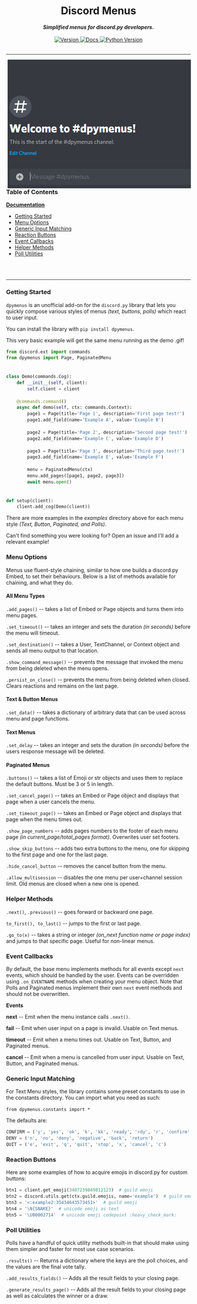 <h1 align="center">Discord Menus</h1>
    
<div align="center">
  <strong><i>Simplified menus for discord.py developers.</i></strong>
  <br>
  <br>
  
  <a href="https://pypi.org/project/dpymenus/">
    <img src="https://img.shields.io/pypi/v/dpymenus?color=0073B7&label=Latest&style=for-the-badge" alt="Version" />
  </a>

  <a href="https://dpymenus.readthedocs.io/en/latest/">
    <img src="https://img.shields.io/readthedocs/dpymenus/latest?style=for-the-badge" alt="Docs" />
  </a>
  
  <a href="https://python.org">
    <img src="https://img.shields.io/pypi/pyversions/dpymenus?color=0073B7&style=for-the-badge" alt="Python Version" />
  </a>
</div>

<br>

-----

<img align="right" src="assets/demo.gif" alt="user creates an embed, reaction buttons are added, and user navigates the menu
by clicking the buttons">

### Table of Contents
**[Documentation](https://dpymenus.readthedocs.io/en/latest/?badge=latest)**
+ [Getting Started](#getting-started)
+ [Menu Options](#menu-options)
+ [Generic Input Matching](#generic-input-matching)
+ [Reaction Buttons](#reaction-buttons)
+ [Event Callbacks](#event-callbacks)
+ [Helper Methods](#helper-methods)
+ [Poll Utilities](#poll-utilities)

<br>
<br>

-----

### Getting Started
`dpymenus` is an unofficial add-on for the `discord.py` library that lets you quickly compose various styles of 
menus *(text, buttons, polls)* which react to user input.

You can install the library with `pip install dpymenus`.

This very basic example will get the same menu running as the demo .gif!

```python
from discord.ext import commands
from dpymenus import Page, PaginatedMenu


class Demo(commands.Cog):
    def __init__(self, client):
        self.client = client

    @commands.command()
    async def demo(self, ctx: commands.Context):
        page1 = Page(title='Page 1', description='First page test!')
        page1.add_field(name='Example A', value='Example B')

        page2 = Page(title='Page 2', description='Second page test!')
        page2.add_field(name='Example C', value='Example D')

        page3 = Page(title='Page 3', description='Third page test!')
        page3.add_field(name='Example E', value='Example F')

        menu = PaginatedMenu(ctx)
        menu.add_pages([page1, page2, page3])
        await menu.open()


def setup(client):
    client.add_cog(Demo(client))
```

There are more examples in the *examples* directory above for each menu style *(Text, Button, Paginated, and Polls)*.

Can't find something you were looking for? Open an issue and I'll add a relevant example!

### Menu Options
Menus use fluent-style chaining, similar to how one builds a discord.py Embed, to set their behaviours. Below is a list
of methods available for chaining, and what they do.

#### All Menu Types
`.add_pages()` -- takes a list of Embed or Page objects and turns them into menu pages.

`.set_timeout()` -- takes an integer and sets the duration *(in seconds)* before the menu will timeout.

`.set_destination()` -- takes a User, TextChannel, or Context object and sends all menu output to that location.

`.show_command_message()` -- prevents the message that invoked the menu from being deleted when the menu opens.

`.persist_on_close()` -- prevents the menu from being deleted when closed. Clears reactions and remains on the last page.

#### Text & Button Menus
`.set_data()` -- takes a dictionary of arbitrary data that can be used across menu and page functions.

#### Text Menus
`.set_delay` -- takes an integer and sets the duration *(in seconds)* before the users response message will be deleted.

#### Paginated Menus
`.buttons()` -- takes a list of Emoji or str objects and uses them to replace the default buttons. Must be 3 or 5 in length.

`.set_cancel_page()` -- takes an Embed or Page object and displays that page when a user cancels the menu.

`.set_timeout_page()` -- takes an Embed or Page object and displays that page when the menu times out.

`.show_page_numbers` -- adds pages numbers to the footer of each menu page *(in current_page/total_pages format)*. Overwrites
user set footers.

`.show_skip_buttons` -- adds two extra buttons to the menu, one for skipping to the first page and one for the last page.

`.hide_cancel_button` -- removes the cancel button from the menu.

`.allow_multisession` -- disables the one menu per user+channel session limit. Old menus are closed when a new one is opened.

### Helper Methods
`.next()`, `.previous()` -- goes forward or backward one page.

`to_first(), to_last()` -- jumps to the first or last page.

`.go_to(x)` -- takes a string or integer *(on_next function name or page index)* and jumps to that specific page. 
Useful for non-linear menus.

### Event Callbacks
By default, the base menu implements methods for all events except `next` events, which should
be handled by the user. Events can be overridden using `.on_EVENTNAME` methods when creating your
menu object. Note that Polls and Paginated menus implement their own `next` event methods
and should not be overwritten.

**Events**

**next** -- Emit when the menu instance calls `.next()`. 

**fail** -- Emit when user input on a page is invalid. Usable on Text menus.

**timeout** -- Emit when a menu times out. Usable on Text, Button, and Paginated menus.

**cancel** -- Emit when a menu is cancelled from user input. Usable on Text, Button, and Paginated menus.


### Generic Input Matching
For Text Menu styles, the library contains some preset constants to use in the constants directory. You can
import what you need as such:

`from dpymenus.constants import *`

The defaults are:
```python
CONFIRM = ('y', 'yes', 'ok', 'k', 'kk', 'ready', 'rdy', 'r', 'confirm', 'okay')
DENY = ('n', 'no', 'deny', 'negative', 'back', 'return')
QUIT = ('e', 'exit', 'q', 'quit', 'stop', 'x', 'cancel', 'c')
```

### Reaction Buttons
Here are some examples of how to acquire emojis in discord.py for custom buttons:

```python
btn1 = client.get_emoji(3487239849812123)  # guild emoji
btn2 = discord.utils.get(ctx.guild.emojis, name='example')  # guild emoji
btn3 = '<:example2:35434643573451>'  # guild emoji
btn4 = '\N{SNAKE}'  # unicode emoji as text
btn5 = '\U00002714'  # unicode emoji codepoint :heavy_check_mark:
```


### Poll Utilities
Polls have a handful of quick utility methods built-in that should make using them simpler and faster for most
use case scenarios.

`.results()` -- Returns a dictionary where the keys are the poll choices, and the values are the final vote tally.

`.add_results_fields()` -- Adds all the result fields to your closing page.

`.generate_results_page()` -- Adds all the result fields to your closing page as well as calculates the winner or 
a draw.
